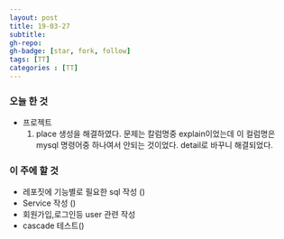```yaml
---
layout: post
title: 19-03-27
subtitle: 
gh-repo: 
gh-badge: [star, fork, follow]
tags: [TT]
categories : [TT]
---
```



### 오늘 한 것 

* 프로젝트
    1. place 생성을 해결하였다. 문제는 칼럼명중 explain이었는데 이 컬럼명은 mysql 명령어중 하나여서 안되는 것이었다. detail로 바꾸니 해결되었다.



### 이 주에 할 것

 - 레포짓에 기능별로 필요한 sql 작성 ()
 - Service 작성 ()
 - 회원가입,로그인등 user 관련 작성
 - cascade 테스트()
